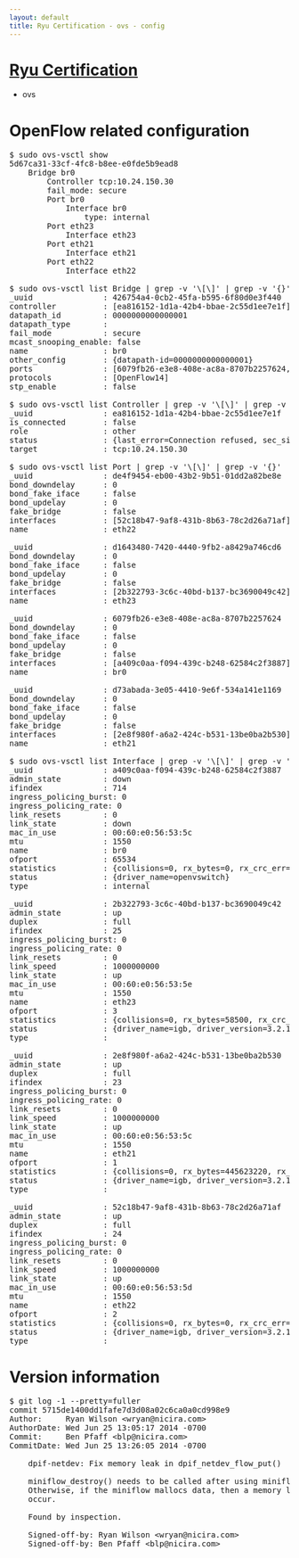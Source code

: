 ```yaml
---
layout: default
title: Ryu Certification - ovs - config
---
```

# [Ryu Certification](http://osrg.github.io/ryu/certification.html)
* ovs 

# OpenFlow related configuration
<pre>
$ sudo ovs-vsctl show
5d67ca31-33cf-4fc8-b8ee-e0fde5b9ead8
    Bridge br0
        Controller tcp:10.24.150.30
        fail_mode: secure
        Port br0
            Interface br0
                type: internal
        Port eth23
            Interface eth23
        Port eth21
            Interface eth21
        Port eth22
            Interface eth22

$ sudo ovs-vsctl list Bridge | grep -v '\[\]' | grep -v '{}'
_uuid               : 426754a4-0cb2-45fa-b595-6f80d0e3f440
controller          : [ea816152-1d1a-42b4-bbae-2c55d1ee7e1f]
datapath_id         : 0000000000000001
datapath_type       : 
fail_mode           : secure
mcast_snooping_enable: false
name                : br0
other_config        : {datapath-id=0000000000000001}
ports               : [6079fb26-e3e8-408e-ac8a-8707b2257624, d1643480-7420-4440-9fb2-a8429a746cd6, d73abada-3e05-4410-9e6f-534a141e1169, de4f9454-eb00-43b2-9b51-01dd2a82be8e]
protocols           : [OpenFlow14]
stp_enable          : false

$ sudo ovs-vsctl list Controller | grep -v '\[\]' | grep -v '{}'
_uuid               : ea816152-1d1a-42b4-bbae-2c55d1ee7e1f
is_connected        : false
role                : other
status              : {last_error=Connection refused, sec_since_connect=971, sec_since_disconnect=2, state=BACKOFF}
target              : tcp:10.24.150.30

$ sudo ovs-vsctl list Port | grep -v '\[\]' | grep -v '{}'
_uuid               : de4f9454-eb00-43b2-9b51-01dd2a82be8e
bond_downdelay      : 0
bond_fake_iface     : false
bond_updelay        : 0
fake_bridge         : false
interfaces          : [52c18b47-9af8-431b-8b63-78c2d26a71af]
name                : eth22

_uuid               : d1643480-7420-4440-9fb2-a8429a746cd6
bond_downdelay      : 0
bond_fake_iface     : false
bond_updelay        : 0
fake_bridge         : false
interfaces          : [2b322793-3c6c-40bd-b137-bc3690049c42]
name                : eth23

_uuid               : 6079fb26-e3e8-408e-ac8a-8707b2257624
bond_downdelay      : 0
bond_fake_iface     : false
bond_updelay        : 0
fake_bridge         : false
interfaces          : [a409c0aa-f094-439c-b248-62584c2f3887]
name                : br0

_uuid               : d73abada-3e05-4410-9e6f-534a141e1169
bond_downdelay      : 0
bond_fake_iface     : false
bond_updelay        : 0
fake_bridge         : false
interfaces          : [2e8f980f-a6a2-424c-b531-13be0ba2b530]
name                : eth21

$ sudo ovs-vsctl list Interface | grep -v '\[\]' | grep -v '{}'
_uuid               : a409c0aa-f094-439c-b248-62584c2f3887
admin_state         : down
ifindex             : 714
ingress_policing_burst: 0
ingress_policing_rate: 0
link_resets         : 0
link_state          : down
mac_in_use          : 00:60:e0:56:53:5c
mtu                 : 1550
name                : br0
ofport              : 65534
statistics          : {collisions=0, rx_bytes=0, rx_crc_err=0, rx_dropped=0, rx_errors=0, rx_frame_err=0, rx_over_err=0, rx_packets=0, tx_bytes=0, tx_dropped=0, tx_errors=0, tx_packets=0}
status              : {driver_name=openvswitch}
type                : internal

_uuid               : 2b322793-3c6c-40bd-b137-bc3690049c42
admin_state         : up
duplex              : full
ifindex             : 25
ingress_policing_burst: 0
ingress_policing_rate: 0
link_resets         : 0
link_speed          : 1000000000
link_state          : up
mac_in_use          : 00:60:e0:56:53:5e
mtu                 : 1550
name                : eth23
ofport              : 3
statistics          : {collisions=0, rx_bytes=58500, rx_crc_err=0, rx_dropped=0, rx_errors=0, rx_frame_err=0, rx_over_err=0, rx_packets=39, tx_bytes=2610688284, tx_dropped=0, tx_errors=0, tx_packets=13194389}
status              : {driver_name=igb, driver_version=3.2.10-k, firmware_version=2.10-9}
type                : 

_uuid               : 2e8f980f-a6a2-424c-b531-13be0ba2b530
admin_state         : up
duplex              : full
ifindex             : 23
ingress_policing_burst: 0
ingress_policing_rate: 0
link_resets         : 0
link_speed          : 1000000000
link_state          : up
mac_in_use          : 00:60:e0:56:53:5c
mtu                 : 1550
name                : eth21
ofport              : 1
statistics          : {collisions=0, rx_bytes=445623220, rx_crc_err=0, rx_dropped=0, rx_errors=0, rx_frame_err=0, rx_over_err=0, rx_packets=92063490, tx_bytes=0, tx_dropped=0, tx_errors=0, tx_packets=0}
status              : {driver_name=igb, driver_version=3.2.10-k, firmware_version=2.10-9}
type                : 

_uuid               : 52c18b47-9af8-431b-8b63-78c2d26a71af
admin_state         : up
duplex              : full
ifindex             : 24
ingress_policing_burst: 0
ingress_policing_rate: 0
link_resets         : 0
link_speed          : 1000000000
link_state          : up
mac_in_use          : 00:60:e0:56:53:5d
mtu                 : 1550
name                : eth22
ofport              : 2
statistics          : {collisions=0, rx_bytes=0, rx_crc_err=0, rx_dropped=0, rx_errors=0, rx_frame_err=0, rx_over_err=0, rx_packets=0, tx_bytes=2669922550, tx_dropped=0, tx_errors=0, tx_packets=36193548}
status              : {driver_name=igb, driver_version=3.2.10-k, firmware_version=2.10-9}
type                : 
</pre>

# Version information
<pre>
$ git log -1 --pretty=fuller
commit 5715de1400dd1fafe7d3d08a02c6ca0a0cd998e9
Author:     Ryan Wilson &lt;wryan@nicira.com&gt;
AuthorDate: Wed Jun 25 13:05:17 2014 -0700
Commit:     Ben Pfaff &lt;blp@nicira.com&gt;
CommitDate: Wed Jun 25 13:26:05 2014 -0700

    dpif-netdev: Fix memory leak in dpif_netdev_flow_put&#40;&#41;
    
    miniflow_destroy&#40;&#41; needs to be called after using miniflow_init&#40;&#41;.
    Otherwise, if the miniflow mallocs data, then a memory leak may
    occur.
    
    Found by inspection.
    
    Signed-off-by: Ryan Wilson &lt;wryan@nicira.com&gt;
    Signed-off-by: Ben Pfaff &lt;blp@nicira.com&gt;
</pre>
